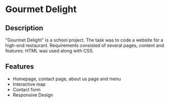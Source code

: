 # Gourmet Delight

## Description
"Gourmet Delight" is a school project. The task was to code a website for a high-end restaurant. Requirements consisted of several pages, content and features.
HTML was used along with CSS.

## Features
* Homepage, contact page, about us page and menu
* Interactive map
* Contact form
* Responsive Design
